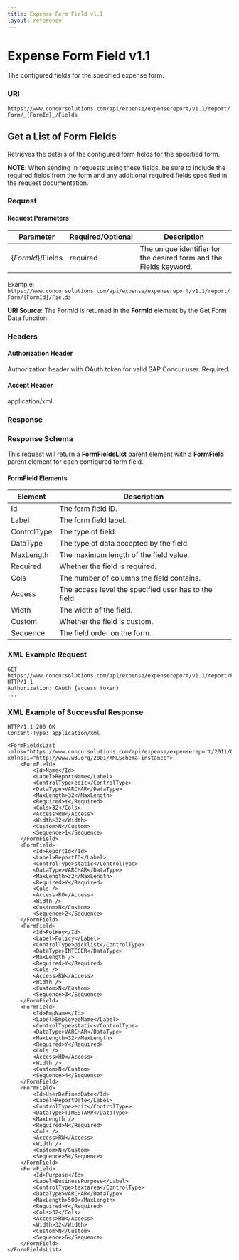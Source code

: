 ```yaml
---
title: Expense Form Field v1.1
layout: reference
---
```


# Expense Form Field v1.1

The configured fields for the specified expense form.


### URI
`https://www.concursolutions.com/api/expense/expensereport/v1.1/report/Form/_{FormId}_/Fields`

## Get a List of Form Fields <a name="get-list-form-fields"></a>
Retrieves the details of the configured form fields for the specified form.

**NOTE**: When sending in requests using these fields, be sure to include the required fields from the form and any additional required fields specified in the request documentation.

### <a name="request"></a>Request

#### Request Parameters

| Parameter |Required/Optional| Description |
|-----------------|--------|-----------------------------|
|{_FormId_}/Fields | required | The unique identifier for the desired form and the Fields keyword. |

Example: `https://www.concursolutions.com/api/expense/expensereport/v1.1/report/Form/{FormId}/Fields`

**URI Source**: The FormId is returned in the **FormId** element by the Get Form Data function.

### Headers

#### Authorization Header
Authorization header with OAuth token for valid SAP Concur user. Required.

#### Accept Header
application/xml

### <a name="response"></a>Response

### <a name="res-schema"></a>Response Schema
This request will return a **FormFieldsList** parent element with a **FormField** parent element for each configured form field.

#### FormField Elements

|  Element |  Description |
| -------- | ------------ |
|  Id |  The form field ID. |
|  Label |  The form field label. |
|  ControlType |  The type of field. |
|  DataType |  The type of data accepted by the field. |
|  MaxLength |  The maximum length of the field value. |
|  Required |  Whether the field is required. |
|  Cols |  The number of columns the field contains. |
|  Access |  The access level the specified user has to the field. |
|  Width |  The width of the field. |
|  Custom |  Whether the field is custom. |
|  Sequence |  The field order on the form. |

### <a name="ex-req"></a>XML Example Request

```http
GET https://www.concursolutions.com/api/expense/expensereport/v1.1/report/Form/nAaT8$puKKO2$pEVlsXfSruLpDfZL0wVM$s7/Fields HTTP/1.1
Authorization: OAuth {access token}
...
```

### <a name="ex-res"></a>XML Example of Successful Response

```http
HTTP/1.1 200 OK
Content-Type: application/xml

<FormFieldsList xmlns="https://www.concursolutions.com/api/expense/expensereport/2011/03" xmlns:i="http://www.w3.org/2001/XMLSchema-instance">
    <FormField>
        <Id>Name</Id>
        <Label>ReportName</Label>
        <ControlType>edit</ControlType>
        <DataType>VARCHAR</DataType>
        <MaxLength>32</MaxLength>
        <Required>Y</Required>
        <Cols>32</Cols>
        <Access>RW</Access>
        <Width>32</Width>
        <Custom>N</Custom>
        <Sequence>1</Sequence>
    </FormField>
    <FormField>
        <Id>ReportId</Id>
        <Label>ReportID</Label>
        <ControlType>static</ControlType>
        <DataType>VARCHAR</DataType>
        <MaxLength>32</MaxLength>
        <Required>Y</Required>
        <Cols />
        <Access>RO</Access>
        <Width />
        <Custom>N</Custom>
        <Sequence>2</Sequence>
    </FormField>
    <FormField>
        <Id>PolKey</Id>
        <Label>Policy</Label>
        <ControlType>picklist</ControlType>
        <DataType>INTEGER</DataType>
        <MaxLength />
        <Required>Y</Required>
        <Cols />
        <Access>RW</Access>
        <Width />
        <Custom>N</Custom>
        <Sequence>3</Sequence>
    </FormField>
    <FormField>
        <Id>EmpName</Id>
        <Label>EmployeeName</Label>
        <ControlType>static</ControlType>
        <DataType>VARCHAR</DataType>
        <MaxLength>32</MaxLength>
        <Required>Y</Required>
        <Cols />
        <Access>HD</Access>
        <Width />
        <Custom>N</Custom>
        <Sequence>4</Sequence>
    </FormField>
    <FormField>
        <Id>UserDefinedDate</Id>
        <Label>ReportDate</Label>
        <ControlType>edit</ControlType>
        <DataType>TIMESTAMP</DataType>
        <MaxLength />
        <Required>N</Required>
        <Cols />
        <Access>RW</Access>
        <Width />
        <Custom>N</Custom>
        <Sequence>5</Sequence>
    </FormField>
    <FormField>
        <Id>Purpose</Id>
        <Label>BusinessPurpose</Label>
        <ControlType>textarea</ControlType>
        <DataType>VARCHAR</DataType>
        <MaxLength>500</MaxLength>
        <Required>Y</Required>
        <Cols>32</Cols>
        <Access>RW</Access>
        <Width>32</Width>
        <Custom>N</Custom>
        <Sequence>6</Sequence>
    </FormField>
</FormFieldsList>
```
